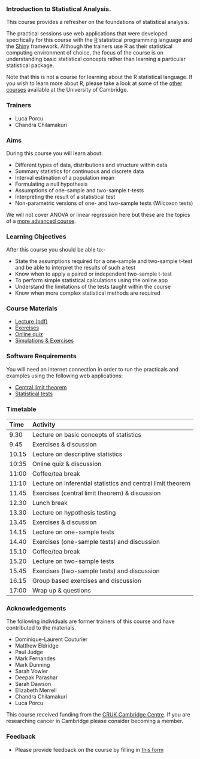 ### Introduction to Statistical Analysis.

This course provides a refresher on the foundations of statistical analysis.

The practical sessions use web applications that were developed specifically for
this course with the [R](https://cran.r-project.org) statistical programming
language and the [Shiny](http://shiny.rstudio.com/gallery) framework. Although
the trainers use R as their statistical computing environment of choice, the
focus of the course is on understanding basic statistical concepts rather than
learning a particular statistical package.

Note that this is not a course for learning about the R statistical language.
If you wish to learn more about R, please take a look at some of the
[other courses](https://bioinfotraining.bio.cam.ac.uk) available at the
University of Cambridge.

### Trainers

- Luca Porcu
- Chandra Chilamakuri

### Aims

During this course you will learn about:

- Different types of data, distributions and structure within data
- Summary statistics for continuous and discrete data
- Interval estimation of a population mean
- Formulating a null hypothesis
- Assumptions of one-sample and two-sample t-tests
- Interpreting the result of a statistical test
- Non-parametric versions of one- and two-sample tests (Wilcoxon tests)

We will not cover ANOVA or linear regression here but these are the topics of a
[more advanced course](https://bioinformatics-core-shared-training.github.io/linear-models-r).

### Learning Objectives

After this course you should be able to:-

- State the assumptions required for a one-sample and two-sample t-test and be able to interpret the results of such a test
- Know when to apply a paired or independent two-sample t-test
- To perform simple statistical calculations using the online app
- Understand the limitations of the tests taught within the course
- Know when more complex statistical methods are required

### Course Materials

- [Lecture (pdf)](Introduction_to_Statistical_Analysis_03_10_2025.pdf)
- [Exercises](Exercises.html)
- [Online quiz](https://docs.google.com/forms/d/1C3RHisRHoWXcnFqX9JhRAk3gy_aJ6FrhouJ6ljsJ-Fc)
- [Simulations & Exercises](practical.html)

### Software Requirements

You will need an internet connection in order to run the practicals and examples
using the following web applications:

- [Central limit theorem](https://bioinformatics.cruk.cam.ac.uk/apps/stats/central-limit-theorem)
- [Statistical tests](https://bioinformatics.cruk.cam.ac.uk/stats/shinystats)

### Timetable

| Time  | Activity
|:------|:--------
|  9.30 | Lecture on basic concepts of statistics
|  9.45 | Exercises & discussion
| 10.15 | Lecture on descriptive statistics
| 10:35 | Online quiz & discussion 
| 11:00 | Coffee/tea break
| 11:10 | Lecture on inferential statistics and central limit theorem
| 11.45 | Exercises (central limit theorem) & discussion
| 12.30 | Lunch break
| 13.30 | Lecture on hypothesis testing
| 13.45 | Exercises & discussion
| 14.15 | Lecture on one-sample tests
| 14.40 | Exercises (one-sample tests) and discussion
| 15.10 | Coffee/tea break
| 15.20 | Lecture on two-sample tests
| 15.45 | Exercises (two-sample tests) and discussion
| 16.15 | Group based exercises and discussion
| 17:00 | Wrap up & questions

### Acknowledgements

The following individuals are former trainers of this course and have
contributed to the materials.
- Dominique-Laurent Couturier
- Matthew Eldridge
- Paul Judge
- Mark Fernandes
- Mark Dunning
- Sarah Vowler
- Deepak Parashar
- Sarah Dawson
- Elizabeth Merrell
- Chandra Chilamakuri
- Luca Porcu

This course received funding from the
[CRUK Cambridge Centre](https://crukcambridgecentre.org.uk).
If you are researching cancer in Cambridge please consider becoming a member.

### Feedback

- Please provide feedback on the course by filling in
  [this form](https://forms.office.com/e/tn3DCienes)
